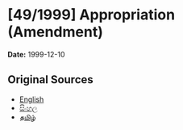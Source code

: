 # [49/1999] Appropriation (Amendment)

**Date:** 1999-12-10

## Original Sources

- [English](https://documents.gov.lk/view/acts/1999/12/49-1999_E.pdf)
- [සිංහල](https://documents.gov.lk/view/acts/1999/12/49-1999_S.pdf)
- [தமிழ்](https://documents.gov.lk/view/acts/1999/12/49-1999_T.pdf)
